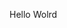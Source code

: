Hello Wolrd


































































































































































































































































































































































































































































































































































































































































































































































































































